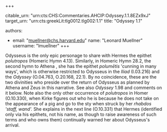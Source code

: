 +++


citable_urn: "urn:cts:CHS:Commentaries.AHCIP:Odyssey.1.1.8EZx9xJ"
target_urn: "urn:cts:greekLit:tlg0012.tlg002:1.1"
title: "Odyssey 1.1"

authors:
- email: "muellner@chs.harvard.edu"
  name: "Leonard Muellner"
  username: "lmuellner"
+++

<p>Odysseus is the only epic personage to share with Hermes the epithet <em>polutropos</em> (Homeric Hymn 4.13). Similarly, in Homeric Hymn 28.2, the second hymn to Athena , she has the epithet <em>polumētis</em> &#x27;cunning in many ways&#x27;, which is otherwise restricted to Odysseus in the <em>Iliad</em> (I.03.216) and the <em>Odyssey</em> (O.04.763, O.20.168, 22.1).  By no coincidence, these are the two divinities who preside over the return of Odysseus as planned by Athena and Zeus in this narrative. See also <em>Odyssey</em> 1.98 and comments on it below. Note also the only other occurrence of <em>polutropos</em> in Homer (O.10.330), when Kirke figures out who he is because he does not take on the appearance of a pig  and go to the sty when struck by her <em>rhabdos &#x27;staff, wand&#x27;. </em>She<em> </em>explains in the next line (O.10.331) that Hermes (identified only via his epithets, not his name, as though to raise awareness of such terms and who owns them) continually warned her about Odysseus&#x27;s arrival.</p>
